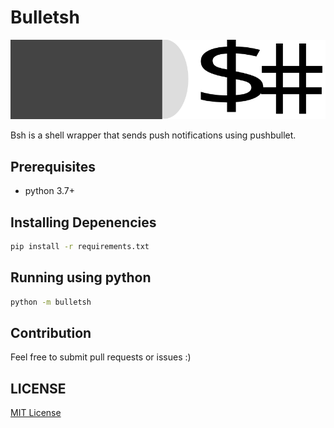 # Bulletsh
![img](img/bulletsh.svg)

Bsh is a shell wrapper that sends push notifications using pushbullet.

## Prerequisites
- python 3.7+

## Installing Depenencies
```bash
pip install -r requirements.txt
```

## Running using python
```bash
python -m bulletsh
```

## Contribution
Feel free to submit pull requests or issues :)

## LICENSE
[MIT License](./LINCENSE)

